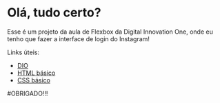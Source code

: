 # Olá, tudo certo?

Esse é um projeto da aula de Flexbox da Digital Innovation One, onde eu tenho que fazer a interface de login do Instagram!

Links úteis:

* [DIO](https://www.dio.me/)
* [HTML básico](https://www.w3schools.com/html/)
* [CSS básico](https://developer.mozilla.org/pt-BR/docs/Web/CSS)

#OBRIGADO!!!
